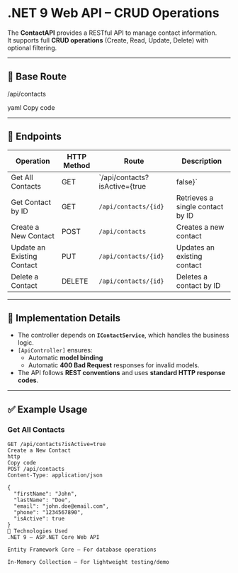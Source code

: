 # .NET 9 Web API – CRUD Operations

The **ContactAPI** provides a RESTful API to manage contact information.  
It supports full **CRUD operations** (Create, Read, Update, Delete) with optional filtering.

---

## 📌 Base Route
/api/contacts

yaml
Copy code

---

## 🔹 Endpoints

| Operation                  | HTTP Method | Route                           | Description                          |
|-----------------------------|-------------|--------------------------------|--------------------------------------|
| Get All Contacts            | GET         | `/api/contacts?isActive={true|false}` | Retrieves all contacts with optional filter |
| Get Contact by ID           | GET         | `/api/contacts/{id}`            | Retrieves a single contact by ID     |
| Create a New Contact        | POST        | `/api/contacts`                 | Creates a new contact                |
| Update an Existing Contact  | PUT         | `/api/contacts/{id}`            | Updates an existing contact          |
| Delete a Contact            | DELETE      | `/api/contacts/{id}`            | Deletes a contact by ID              |

---

## 🔹 Implementation Details

- The controller depends on **`IContactService`**, which handles the business logic.  
- `[ApiController]` ensures:  
  - Automatic **model binding**  
  - Automatic **400 Bad Request** responses for invalid models.  
- The API follows **REST conventions** and uses **standard HTTP response codes**.  

---

## ✅ Example Usage

### Get All Contacts
```http
GET /api/contacts?isActive=true
Create a New Contact
http
Copy code
POST /api/contacts
Content-Type: application/json

{
  "firstName": "John",
  "lastName": "Doe",
  "email": "john.doe@email.com",
  "phone": "1234567890",
  "isActive": true
}
🔹 Technologies Used
.NET 9 – ASP.NET Core Web API

Entity Framework Core – For database operations

In-Memory Collection – For lightweight testing/demo
